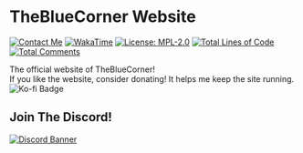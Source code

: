 <h1>TheBlueCorner Website</h1>
<a href="https://discordapp.com/users/394185816370315276" target="_blank"><img alt="Contact Me" src="https://img.shields.io/badge/Contact_Me-gray?style=flat&logo=Discord&logoColor=white&logoSize=auto&labelColor=cornflowerblue"></a>
<a href="" target="_blank"><img alt="WakaTime" src="https://img.shields.io/badge/Coding_Time-31hrs_56mins-blue?style=flat&logo=wakatime&logoColor=black&logoSize=auto&labelColor=white"></a>
<a href="" target="_blank"><img alt="License: MPL-2.0" src="https://img.shields.io/badge/License-MPL--2.0-brightgreen?style=flat"></a>
<a href="" target="_blank"><img alt="Total Lines of Code" src="https://tokei.rs/b1/github/SwingTheVine/TheBlueCorner-Website?category=code"></a>
<a href="" target="_blank"><img alt="Total Comments" src="https://tokei.rs/b1/github/SwingTheVine/TheBlueCorner-Website?category=comments"></a>

<p>
  The official website of TheBlueCorner!
  <br>
  If you like the website, consider donating! It helps me keep the site running.
  <br>
  <img alt="Ko-fi Badge" src="https://img.shields.io/badge/Support_the_website_on_Ko--fi-lightblue?style=flat&logo=Ko-fi">
</p>

<h2>Join The Discord!</h2>
<a href="https://discord.gg/tpeBPy46hf"><img alt="Discord Banner" src="https://discord.com/api/guilds/796124137042608188/widget.png?style=banner4"></a>
